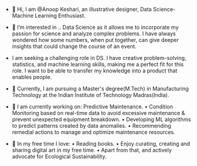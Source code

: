 - 👋 Hi, I am @Anoop Keshari, an illustrative designer, Data Science- Machine Learning Enthusiast.

- 👀 I’m interested in .. Data Science as it allows me to incorporate my passion for science and analyze complex problems. I have always wondered how some numbers, when put together, can give deeper insights that could change the course of an event.

- I am seeking a challenging role in DS. I have creative problem-solving, statistics, and machine learning skills, making me a perfect fit for this role. I want to be able to transfer my knowledge into a product that enables people.

- 🌱 Currently, I am pursuing a Master's degree(M.Tech) in Manufacturing Technology at the Indian Institute of Technology Madras(India).

- 🔭 I am currently working on: Predictive Maintenance.
      • Condition Monitoring based on real-time data to avoid excessive maintenance & prevent unexpected equipment breakdown.
      • Developing ML algorithms to predict patterns created by data anomalies.
      • Recommending remedial actions to manage and optimize maintenance resources.
      
- 🌱 In my free time I love: 
      • Reading books.
      • Enjoy curating, creating and sharing digital art in my free time. 
      • Apart from that, and actively advocate for Ecological Sustainability.







<!---
SeekingNirvaana/SeekingNirvaana is a ✨ special ✨ repository because its `README.md` (this file) appears on your GitHub profile.
You can click the Preview link to take a look at your changes.
--->
